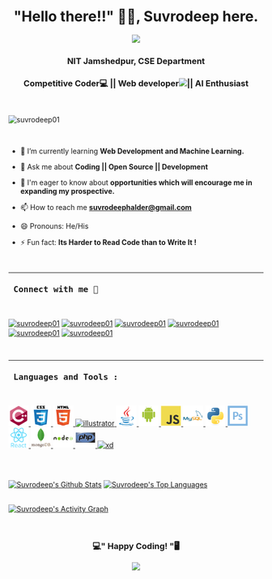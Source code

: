 


<h1 align="center">"Hello there!!" 👋🏻, Suvrodeep here.</h1>
<div align="center">
<img src="https://camo.githubusercontent.com/e1000ab8b19bfa53bb783de70925d854bb1e0142f9f8242de4aab94bf53d64ef/68747470733a2f2f692e70696e696d672e636f6d2f6f726967696e616c732f30302f34622f31372f30303462313733663665336436383433646631303131346530383766333061382e676966" width="40px">
</div>
<h3 align="center">NIT Jamshedpur, CSE Department</h3>
<h3 align="center"><b>Competitive Coder💻 || Web developer<img src="https://github.com/Riya-Panhotra/Riya-Panhotra/blob/main/image/Developer.gif?raw=true" width="40px">|| AI Enthusiast </b></h3>
<br/>
<p align="left"> <img src="https://komarev.com/ghpvc/?username=syntax0002&label=Profile%20views&color=0e75b6&style=flat" alt="suvrodeep01" /> </p>
<br/>

- 🌱 I’m currently learning **Web Development and Machine Learning.**

- 💬 Ask me about **Coding || Open Source || Development**

- 🤝 I'm eager to know about **opportunities which will encourage me in expanding my prospective.** 

- 📫 How to reach me **suvrodeephalder@gmail.com**

- 😄 Pronouns: He/His

- ⚡ Fun fact: **Its Harder to Read Code than to Write It !**

<br/>
<hr>

<h3 align="centre"> <pre> Connect with me 🤝 </pre></h3>
<br/>
<p align="left">
<a href="https://www.linkedin.com/in/suvrodeep-halder-88a1451bb/" target="blank"><img align="center" src="https://raw.githubusercontent.com/rahuldkjain/github-profile-readme-generator/master/src/images/icons/Social/linked-in-alt.svg" alt="suvrodeep01" height="40" width="40" /></a>
<a href="https://www.instagram.com/syntax_0002/" target="blank"><img align="center" src="https://raw.githubusercontent.com/rahuldkjain/github-profile-readme-generator/master/src/images/icons/Social/instagram.svg" alt="suvrodeep01" height="40" width="40" /></a>
<a href="https://www.codechef.com/users/syntax0002" target="blank"><img align="center" src="https://cdn.jsdelivr.net/npm/simple-icons@3.1.0/icons/codechef.svg" alt="suvrodeep01" height="40" width="40" /></a>
<a href="https://www.hackerrank.com/suvrodeephalder" target="blank"><img align="center" src="https://raw.githubusercontent.com/rahuldkjain/github-profile-readme-generator/master/src/images/icons/Social/hackerrank.svg" alt="suvrodeep01" height="40" width="40" /></a>
<a href="https://codeforces.com/profile/suvro0002" target="blank"><img align="center" src="https://cdn.jsdelivr.net/npm/simple-icons@3.0.1/icons/codeforces.svg" alt="suvrodeep01" height="40" width="40" /></a>
<a href="https://www.hackerearth.com/@syntax0002" target="blank"><img align="center" src="https://raw.githubusercontent.com/rahuldkjain/github-profile-readme-generator/master/src/images/icons/Social/hackerearth.svg" alt="suvrodeep01" height="40" width="40" /></a>

</p>

<!-- <h3 align="centre"> <pre> Competitive Programming Status </pre></h3>
<p align="left"> 
  <a href="https://www.codechef.com/users/syntax0002"><img height="40px" width="110px"src="https://cdn.codechef.com/sites/all/themes/abessive/cc-logo-sd.svg"/></a>
  <a href="https://codeforces.com/profile/suvro0002"><img height="40px" width="105px"src="https://codeforces.org/s/12237/images/codeforces-logo-with-telegram.png"/></a>
  <a href="https://www.hackerrank.com/suvrodeephalder" target="blank"><img align="center" src="https://raw.githubusercontent.com/rahuldkjain/github-profile-readme-generator/master/src/images/icons/Social/hackerrank.svg" alt="suvrodeep01" height="40" width="40" /></a>
  </p>
 -->


<!-- - <br/>
- 💬 Ask me about **Coding || Open Source || Development .**
- 🤝 I'm eager to know about **opportunities which will help me in expanding my potential.** 
- 📫 How to reach me **suvrodeephalder@gmail.com**
- 😄 Pronouns: He/His
- ⚡ Fun fact: Its Harder to Read Code than to Write It ! -->
<!-- - 🔭 I’m currently a 2nd YEAR CSE Undergrad at NIT, Jamshedpur .
- 🌱 I’m currently learning Web Development and Machine Learning.
- 👯 I’m looking to contribute on various Open Source Projects
- 📫 How to reach me :   e-mail : suvrodeephalder@gmail.com     linkedin : https://www.linkedin.com/in/suvrodeep-halder-88a1451bb
- 😄 Pronouns: He/His
- ⚡ Fun fact: Its Harder to Read Code than to Write It ! -->

<br/>
<hr>
<h3 align="left"> <pre> Languages and Tools : </pre></h3>
<br/>
<!-- <p align="left"> <a href="https://developer.android.com" target="_blank"> <img src="https://raw.githubusercontent.com/devicons/devicon/master/icons/android/android-original-wordmark.svg" alt="android" width="40" height="40"/> </a> <a href="https://getbootstrap.com" target="_blank"> <img src="https://raw.githubusercontent.com/devicons/devicon/master/icons/bootstrap/bootstrap-plain-wordmark.svg" alt="bootstrap" width="40" height="40"/> </a> <a href="https://www.cprogramming.com/" target="_blank"> <img src="https://raw.githubusercontent.com/devicons/devicon/master/icons/c/c-original.svg" alt="c" width="40" height="40"/> </a> <a href="https://www.w3schools.com/cpp/" target="_blank"> <img src="https://raw.githubusercontent.com/devicons/devicon/master/icons/cplusplus/cplusplus-original.svg" alt="cplusplus" width="40" height="40"/> </a> <a href="https://www.w3schools.com/css/" target="_blank"> <img src="https://raw.githubusercontent.com/devicons/devicon/master/icons/css3/css3-original-wordmark.svg" alt="css3" width="40" height="40"/> </a> <a href="https://git-scm.com/" target="_blank"> <img src="https://www.vectorlogo.zone/logos/git-scm/git-scm-icon.svg" alt="git" width="40" height="40"/> </a> <a href="https://www.w3.org/html/" target="_blank"> <img src="https://raw.githubusercontent.com/devicons/devicon/master/icons/html5/html5-original-wordmark.svg" alt="html5" width="40" height="40"/> </a> <a href="https://www.java.com" target="_blank"> <img src="https://raw.githubusercontent.com/devicons/devicon/master/icons/java/java-original.svg" alt="java" width="40" height="40"/> </a> <a href="https://developer.mozilla.org/en-US/docs/Web/JavaScript" target="_blank"> <img src="https://raw.githubusercontent.com/devicons/devicon/master/icons/javascript/javascript-original.svg" alt="javascript" width="40" height="40"/> </a> <a href="https://www.mongodb.com/" target="_blank"> <img src="https://raw.githubusercontent.com/devicons/devicon/master/icons/mongodb/mongodb-original-wordmark.svg" alt="mongodb" width="40" height="40"/> </a> <a href="https://nodejs.org" target="_blank"> <img src="https://raw.githubusercontent.com/devicons/devicon/master/icons/nodejs/nodejs-original-wordmark.svg" alt="nodejs" width="40" height="40"/> </a> <a href="https://www.php.net" target="_blank"> <img src="https://raw.githubusercontent.com/devicons/devicon/master/icons/php/php-original.svg" alt="php" width="40" height="40"/> </a> <a href="https://www.python.org" target="_blank"> <img src="https://raw.githubusercontent.com/devicons/devicon/master/icons/python/python-original.svg" alt="python" width="40" height="40"/> </a> <a 
<br/> -->

<p align="left">  </a> <a href="https://www.w3schools.com/cpp/" target="_blank"> <img src="https://raw.githubusercontent.com/devicons/devicon/master/icons/cplusplus/cplusplus-original.svg" alt="cplusplus" width="40" height="40"/> </a> <a href="https://www.w3schools.com/css/" target="_blank"> <img src="https://raw.githubusercontent.com/devicons/devicon/master/icons/css3/css3-original-wordmark.svg" alt="css3" width="40" height="40"/> </a> <a href="https://www.w3.org/html/" target="_blank"> <img src="https://raw.githubusercontent.com/devicons/devicon/master/icons/html5/html5-original-wordmark.svg" alt="html5" width="40" height="40"/> </a> <a href="https://www.adobe.com/in/products/illustrator.html" target="_blank"> <img src="https://www.vectorlogo.zone/logos/adobe_illustrator/adobe_illustrator-icon.svg" alt="illustrator" width="40" height="40"/> </a> <a href="https://www.java.com" target="_blank"> <img src="https://raw.githubusercontent.com/devicons/devicon/master/icons/java/java-original.svg" alt="java" width="40" height="40"/> </a> <a href="https://developer.mozilla.org/en-US/docs/Web/JavaScript" target="_blank"><a href="https://developer.android.com" target="_blank"> <img src="https://raw.githubusercontent.com/devicons/devicon/master/icons/android/android-original-wordmark.svg" alt="android" width="40" height="40"/> </a> <a href="https://getbootstrap.com" target="_blank"> <img src="https://raw.githubusercontent.com/devicons/devicon/master/icons/javascript/javascript-original.svg" alt="javascript" width="40" height="40"/> </a> <a href="https://www.mysql.com/" target="_blank"> <img src="https://raw.githubusercontent.com/devicons/devicon/master/icons/mysql/mysql-original-wordmark.svg" alt="mysql" width="40" height="40"/> </a> <a href="https://www.python.org" target="_blank"> <img src="https://raw.githubusercontent.com/devicons/devicon/master/icons/python/python-original.svg" alt="python" width="40" height="40"/> </a>
<a href="https://www.photoshop.com/en" target="_blank"> <img src="https://raw.githubusercontent.com/devicons/devicon/master/icons/photoshop/photoshop-line.svg" alt="photoshop" width="40" height="40"/> </a> <a href="https://reactjs.org/" target="_blank"> <img src="https://raw.githubusercontent.com/devicons/devicon/master/icons/react/react-original-wordmark.svg" alt="react" width="40" height="40"/> </a><a href="https://www.mongodb.com/" target="_blank"> <img src="https://raw.githubusercontent.com/devicons/devicon/master/icons/mongodb/mongodb-original-wordmark.svg" alt="mongodb" width="40" height="40"/> </a> <a href="https://nodejs.org" target="_blank"> <img src="https://raw.githubusercontent.com/devicons/devicon/master/icons/nodejs/nodejs-original-wordmark.svg" alt="nodejs" width="40" height="40"/> </a> <a href="https://www.php.net" target="_blank"> <img src="https://raw.githubusercontent.com/devicons/devicon/master/icons/php/php-original.svg" alt="php" width="40" height="40"/> </a> <a href="https://www.adobe.com/products/xd.html" target="_blank"> <img src="https://cdn.worldvectorlogo.com/logos/adobe-xd.svg" alt="xd" width="40" height="40"/> </a>  
   
 </p>
<pre> </pre>

  <br/>
    <a href="https://github.com/syntax0002/github-readme-stats"><img width="48%" height ="65%" alt="Suvrodeep's Github Stats" src="https://github-readme-stats.vercel.app/api?username=syntax0002&show_icons=true&count_private=true&theme=react&hide_border=true&bg_color=0D1117" /></a>
  <a href="https://github.com/syntax0002/github-readme-stats"><img width="48%" height ="35%" alt="Suvrodeep's Top Languages" src="https://github-readme-stats.vercel.app/api/top-langs/?username=syntax0002&langs_count=8&count_private=true&layout=compact&theme=react&hide_border=true&bg_color=0D1117" /></a>
  <br/>

<!-- <a href="https://github.com/syntax0002/syntax0002"><img alt=" Activity Graph" src="https://activity-graph.herokuapp.com/graph?username=syntax0002&bg_color=1F222E&color=F8D866&line=F85D7F&point=FFFFFF&hide_border=true" /></a> -->

<br/>

<a href="https://github.com/syntax0002/github-readme-activity-graph"><img alt="Suvrodeep's Activity Graph" src="https://activity-graph.herokuapp.com/graph?username=syntax0002&bg_color=0D1117&color=5BCDEC&line=5BCDEC&point=FFFFFF&hide_border=true" /></a>

<br/>
<h3 align="center">💻" Happy Coding! "🖥️</h3>
<div align="center">
<img src="https://media.giphy.com/media/oFQxwezf5FxiU/giphy.gif" width="80px  height="120px" >
</div>


